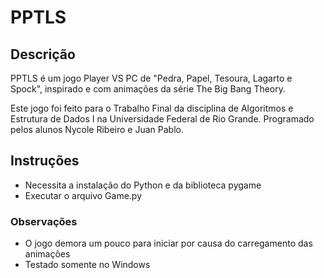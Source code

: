 # PPTLS
## Descrição

PPTLS é um jogo Player VS PC de "Pedra, Papel, Tesoura, Lagarto e Spock", inspirado e com animações da série The Big Bang Theory.

Este jogo foi feito para o Trabalho Final da disciplina de Algoritmos e Estrutura de Dados I na Universidade Federal de Rio Grande. Programado pelos alunos Nycole Ribeiro e Juan Pablo.

## Instruções
* Necessita a instalação do Python e da biblioteca pygame
* Executar o arquivo Game.py

### Observações
* O jogo demora um pouco para iniciar por causa do carregamento das animações
* Testado somente no Windows
